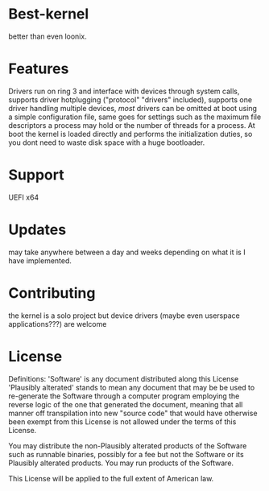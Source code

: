 # Best-kernel
better than even loonix.

# Features
Drivers run on ring 3 and interface with devices through system calls, supports driver hotplugging ("protocol" "drivers" included), supports one driver handling multiple devices, *most* drivers can be omitted at boot using a simple configuration file, same goes for settings such as the maximum file descriptors a process may hold or the number of threads for a process.
At boot the kernel is loaded directly and performs the initialization duties, so you dont need to waste disk space with a huge bootloader.

# Support
UEFI x64

# Updates
may take anywhere between a day and weeks depending on what it is I have implemented.

# Contributing
the kernel is a solo project but device drivers (maybe even userspace applications???) are welcome

# License
Definitions:
'Software' is any document distributed along this License
'Plausibly alterated' stands to mean any document that may be be used to re-generate the Software through a computer program employing the reverse logic
of the one that generated the document, meaning that all manner off transpilation into new "source code" that would have otherwise been exempt from this License is not allowed under the terms of this License.

You may distribute the non-Plausibly alterated products of the Software such as runnable binaries, possibly for a fee
but not the Software or its Plausibly alterated products.
You may run products of the Software.

This License will be applied to the full extent of American law.
